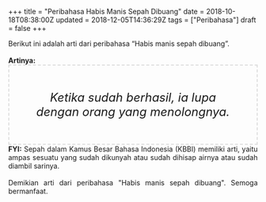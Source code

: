 +++
title = "Peribahasa Habis Manis Sepah Dibuang"
date = 2018-10-18T08:38:00Z
updated = 2018-12-05T14:36:29Z
tags = ["Peribahasa"]
draft = false
+++

<div dir="ltr" style="text-align: left;" trbidi="on"><div style="text-align: justify;">Berikut ini adalah arti dari peribahasa “Habis manis sepah dibuang”.</div><br /><div style="text-align: justify;"><b>Artinya:</b></div><div style="border: 2px dashed #ddd; font-size: 24px; height: auto; margin: 0 auto; padding: 50px; text-align: center; width: auto;"><i>Ketika sudah berhasil, ia lupa dengan orang yang menolongnya.</i></div><div style="text-align: justify;"><b>FYI:</b> Sepah dalam Kamus Besar Bahasa Indonesia (KBBI) memiliki arti, yaitu ampas sesuatu yang sudah dikunyah atau sudah dihisap airnya atau sudah diambil sarinya.<br /><br /></div><div style="text-align: justify;">Demikian arti dari peribahasa "Habis manis sepah dibuang". Semoga bermanfaat.</div></div>
